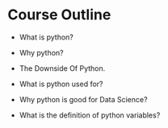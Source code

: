 # Course Outline

* What is python?
* Why python?
* The Downside Of Python.
* What is python used for?
* Why python is good for Data Science?

* What is the definition of python variables?

